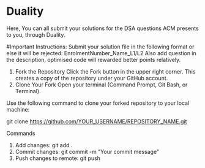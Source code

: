 # Duality
Here, You can all submit your solutions for the DSA questions ACM presents to you, through Duality.

#Important Instructions: Submit your solution file in the following format or else it will be rejected: EnrolmentNumber_Name_L1/L2
Also add question in the description, optimised code will rewarded better points relatively.

1. Fork the Repository
Click the Fork button in the upper right corner. This creates a copy of the repository under your GitHub account.
2. Clone Your Fork
Open your terminal (Command Prompt, Git Bash, or Terminal).

Use the following command to clone your forked repository to your local machine:

  git clone https://github.com/YOUR_USERNAME/REPOSITORY_NAME.git


Commands
1. Add changes: git add .
2. Commit changes: git commit -m "Your commit message"
3. Push changes to remote: git push

